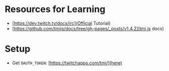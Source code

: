 # Resources for Learning

- [https://dev.twitch.tv/docs/irc](Official Tutorial)
- [https://github.com/tmijs/docs/tree/gh-pages/_posts/v1.4.2](tmi.js docs)
# Setup

- Get `OAUTH_TOKEN`: [https://twitchapps.com/tmi/](here)